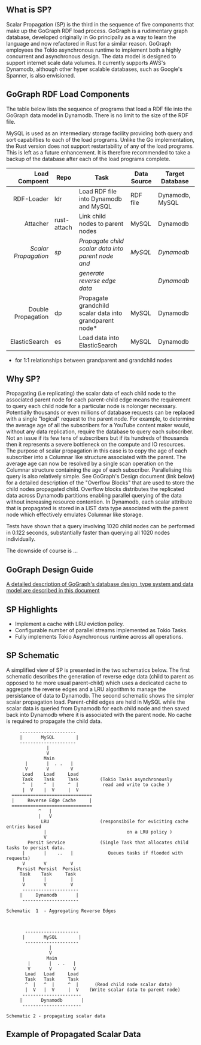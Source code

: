 ## What is SP?

Scalar Propagation (SP) is the third in the sequence of five components that make up the GoGraph RDF load process.  GoGraph is a rudimentary graph database, developed originally in Go principally as a way to learn the language and now refactored in Rust for a similar reason. GoGraph employees the Tokio asynchronous runtime to implement both a highly concurrent and asynchronous design. The data model is designed to support internet scale data volumes. It currently supports AWS's Dynamodb, although other hyper scalable databases, such as Google's Spanner, is also envisioned. 

## GoGraph RDF Load Components

The table below lists the sequence of programs that load a RDF file into the GoGraph data model in Dynamodb. There is no limit to the size of the RDF file. 

MySQL is used as an intermediary storage facility providing both query and sort capabilties to each of the load programs. Unlike the Go implementation, the Rust version does not support restartability of any of the load programs. This is left as a future enhancement. It is therefore recommended to take a backup of the database after each of the load programs complete. 

| Load Compoent          |  Repo       |  Task                                                   |  Data Source           | Target Database |
|-----------------------:|-------------|---------------------------------------------------------|------------------------|-----------------|
|  RDF-Loader            |   ldr       | Load RDF file into Dynamodb and MySQL                   |  RDF file              | Dynamodb, MySQL |
|  Attacher              | rust-attach | Link child nodes to parent nodes                        |  MySQL           | Dynamodb        |
|  _Scalar Propagation_  |   _sp_      | _Propagate child scalar data into parent node and_      |  _MySQL_        | _Dynamodb_      |
|                        |             | _generate reverse edge data_                            |      | _Dynamodb_      |
|  Double Propagation    |   dp        | Propagate grandchild scalar data into grandparent node* |  MySQL           | Dynamodb        |
|  ElasticSearch         |   es        | Load data into ElasticSearch                            |  MySQL          | Dynamodb        |


* for 1:1 relationships between grandparent and grandchild nodes

## Why SP? ##

Propagating (i.e replicating) the scalar data of each child node to the associated parent node for each parent-child edge means the requirement to query each child node for a particular node is nolonger necessary. Potentially thousands or even millions of database requests can be replaced with a single "logical" request to the parent node.  For example, to determine the average age of all the subscribers for a YouTube content maker would, without any data replication, require the database to query each subscriber. Not an issue if its few tens of subscribers but if its hundreds of thousands then it represents a severe bottleneck on the compute and IO resources. The purpose of scalar propagation in this case is to copy the age of each subscriber into a Columnar like structure associated with the parent. The average age can now be resolved by a single scan operation on the Columnar structure containing the age of each subscriber. Parallelising this query is also relatively simple. See GoGraph's Design document (link below) for a detailed description of the "Overflow Blocks" that are used to store the child nodes propagated child. Overflow blocks distributes the replicated data across Dynamodb partitions enabling parallel querying of the data without increasing resource contention. In Dynamodb, each scalar attribute that is propagated is stored in a LIST data type associated with the parent node which effectively emulates Columnar like storage. 

 Tests have shown that a query involving 1020 child nodes can be performed in 0.122 seconds, substantially faster than querying all 1020 nodes individually.

The downside of course is ...

## GoGraph Design Guide ##

[A detailed description of GoGraph's database design, type system and data model are described in this document](docs/GoGraph-Design-Guide.pdf)

## SP Highlights ##

* Implement a cache with LRU eviction policy.
* Configurable number of parallel streams implemented as Tokio Tasks.
* Fully implements Tokio Asynchronous runtime across all operations.

## SP Schematic ##

A simplified view of SP is presented in the two schematics below. The first schematic describes the generation of reverse edge data  (child to parent as opposed to he more usual parent-child) which uses a dedicated cache to aggregate the reverse edges and a LRU algorithm to manage the persistance of data to Dynamodb.  The second schematic shows the simpler scalar propagation load.  Parent-child edges are held in MySQL while the scalar data is queried from Dynamodb for each child node and then saved back into Dynamodb where it is associated with the parent node. No cache is required to propagate the child data.

         ---------------------
         |       MySQL        |
         ---------------------
                   |
                   V
                  Main
           |       |  . .   |
           V       V        V
          Load    Load     Load
          Task    Task     Task        (Tokio Tasks asynchronously 
          ^  |    ^  |     ^  |         read and write to cache )
          |  V    |  V     |  V
      ==============================
      |     Reverse Edge Cache     |    
      ==============================
                ^   |
                |   V
                 LRU                   (responsibile for eviciting cache entries based
                  |                              on a LRU policy )
                  V
            Persit Service             (Single Task that allocates child tasks to persist data.
          |       |    ..   |             Queues tasks if flooded with requests)
          V       V         V
        Persist Persist  Persist
         Task    Task     Task
          |       |         |
          V       V         V
          ---------------------
         |     Dynamodb       |
          ---------------------

    Schematic  1  - Aggregating Reverse Edges



           --------------------
          |       MySQL        |
           --------------------
                    |
                    V
                   Main
            |       |  . .   |
            V       V        V
           Load   Load     Load
           Task   Task     Task
           ^  |   ^  |     ^  |      (Read child node scalar data)
           |  V   |  V     |  V    (Write scalar data to parent node)
          ----------------------
         |       Dynamodb       |
          ----------------------

    Schematic 2 - propagating scalar data

## Example of Propagated Scalar Data ##

